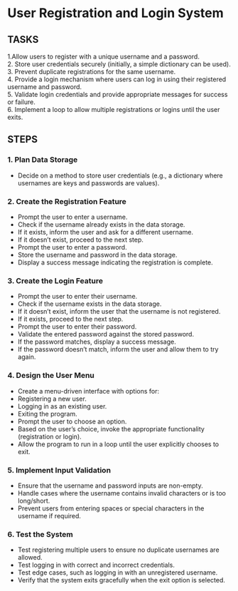# User Registration and Login System

## TASKS
1.Allow users to register with a unique username and a password.  
2. Store user credentials securely (initially, a simple dictionary can be used).  
3. Prevent duplicate registrations for the same username.  
4. Provide a login mechanism where users can log in using their registered username and password.  
5. Validate login credentials and provide appropriate messages for success or failure.  
6. Implement a loop to allow multiple registrations or logins until the user exits.  

## STEPS
### 1. Plan Data Storage
- Decide on a method to store user credentials (e.g., a dictionary where usernames are keys and passwords are values).

### 2. Create the Registration Feature
- Prompt the user to enter a username.
- Check if the username already exists in the data storage.
- If it exists, inform the user and ask for a different username.
- If it doesn’t exist, proceed to the next step.
- Prompt the user to enter a password.
- Store the username and password in the data storage.
- Display a success message indicating the registration is complete.

### 3. Create the Login Feature
- Prompt the user to enter their username.
- Check if the username exists in the data storage.
- If it doesn’t exist, inform the user that the username is not registered.
- If it exists, proceed to the next step.
- Prompt the user to enter their password.
- Validate the entered password against the stored password.
- If the password matches, display a success message.
- If the password doesn’t match, inform the user and allow them to try again.

### 4. Design the User Menu
- Create a menu-driven interface with options for:
- Registering a new user.
- Logging in as an existing user.
- Exiting the program.
- Prompt the user to choose an option.
- Based on the user’s choice, invoke the appropriate functionality (registration or login).
- Allow the program to run in a loop until the user explicitly chooses to exit.

### 5. Implement Input Validation
- Ensure that the username and password inputs are non-empty.
- Handle cases where the username contains invalid characters or is too long/short.
- Prevent users from entering spaces or special characters in the username if required.

### 6. Test the System
- Test registering multiple users to ensure no duplicate usernames are allowed.
- Test logging in with correct and incorrect credentials.
- Test edge cases, such as logging in with an unregistered username.
- Verify that the system exits gracefully when the exit option is selected.


